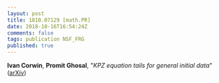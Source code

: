 ```yaml
---
layout: post
title: 1810.07129 [math.PR]
date: 2018-10-16T16:54:24Z
comments: false
tags: publication NSF_FRG
published: true
---
```


<b>Ivan Corwin</b>, <b>Promit Ghosal</b>, "<i>KPZ equation tails for general initial data</i>" ([arXiv](http://arxiv.org/abs/1810.07129v1))
